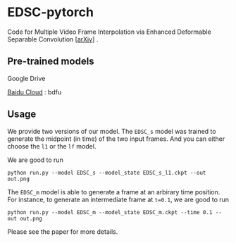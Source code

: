 # EDSC-pytorch
Code for Multiple Video Frame Interpolation via Enhanced Deformable Separable Convolution [[arXiv](https://arxiv.org/abs/2006.08070)] .

Pre-trained models
---
Google Drive

[Baidu Cloud](https://pan.baidu.com/s/1kC7dEN2ZsMS7IdOLXVuDGQ) : bdfu

Usage
---
We provide two versions of our model. The `EDSC_s` model was trained to generate the midpoint (in time) of the two input frames. And you can either choose the `l1` or the `lf` model.

We are good to run

```
python run.py --model EDSC_s --model_state EDSC_s_l1.ckpt --out out.png
```

The `EDSC_m` model is able to generate a frame at an arbirary time position. For instance, to generate an intermediate frame at `t=0.1`, we are good to run

```
python run.py --model EDSC_m --model_state EDSC_m.ckpt --time 0.1 --out out.png
```

Please see the paper for more details.
